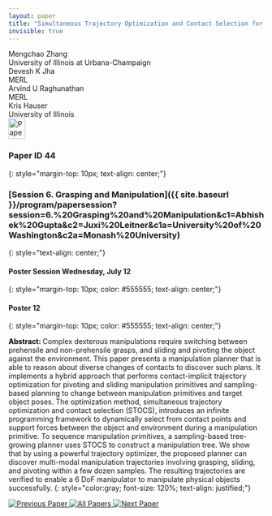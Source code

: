 ```yaml
---
layout: paper
title: "Simultaneous Trajectory Optimization and Contact Selection for Multi-Modal Manipulation Planning"
invisible: true
---
```

<div class="paper-authors">
<div class="paper-author-box">
    <div class="paper-author-name">Mengchao Zhang</div>
    <div class="paper-author-uni">University of Illinois at Urbana-Champaign</div>
</div>
<div class="paper-author-box">
    <div class="paper-author-name">Devesh K Jha</div>
    <div class="paper-author-uni">MERL</div>
</div>
<div class="paper-author-box">
    <div class="paper-author-name">Arvind U Raghunathan</div>
    <div class="paper-author-uni">MERL</div>
</div>
<div class="paper-author-box">
    <div class="paper-author-name">Kris Hauser</div>
    <div class="paper-author-uni">University of Illinois</div>
</div>

</div><div class="paper-pdf">
<div> <a href="http://www.roboticsproceedings.org/rss19/p044.pdf"><img src="{{ site.baseurl }}/images/paper_link.png" alt="Paper Website" width = "33"  height = "40"/></a> </div>
</div>

### Paper ID 44
{: style="margin-top: 10px; text-align: center;"}

### [Session 6. Grasping and Manipulation]({{ site.baseurl }}/program/papersession?session=6.%20Grasping%20and%20Manipulation&c1=Abhishek%20Gupta&c2=Juxi%20Leitner&c1a=University%20of%20Washington&c2a=Monash%20University)
{: style="text-align: center;"}

#### Poster Session Wednesday, July 12
{: style="margin-top: 10px; color: #555555; text-align: center;"}

#### Poster 12
{: style="margin-top: 10px; color: #555555; text-align: center;"}

<b style="color: black;">Abstract: </b>Complex dexterous manipulations require switching between prehensile and non-prehensile grasps, and sliding and pivoting the object against the environment. This paper presents a manipulation planner that is able to reason about diverse changes of contacts to discover such plans. It implements a hybrid approach that performs contact-implicit trajectory optimization for pivoting and sliding manipulation primitives and sampling-based planning to change between manipulation primitives and target object poses. The optimization method, simultaneous trajectory optimization and contact selection (STOCS), introduces an infinite programming framework to dynamically select from contact points and support forces between the object and environment during a manipulation primitive. To sequence manipulation primitives, a sampling-based tree-growing planner uses STOCS to construct a manipulation tree.
We show that by using a powerful trajectory optimizer, the proposed planner can discover multi-modal manipulation trajectories involving grasping, sliding, and pivoting within a few dozen samples. The resulting trajectories are verified to enable a 6 DoF manipulator to manipulate physical objects successfully.
{: style="color:gray; font-size: 120%; text-align: justified;"}


<div class="paper-menu">
<a href="{{ site.baseurl }}/program/papers/043/"> <img src="{{ site.baseurl }}/images/previous_paper_icon.png" alt="Previous Paper" title="Previous Paper"/> </a>
<a href="{{ site.baseurl }}/program/papers"><img src="{{ site.baseurl }}/images/overview_icon.png" alt="All Papers" title="All Papers"/> </a>
<a href="{{ site.baseurl }}/program/papers/045/"> <img src="{{ site.baseurl }}/images/next_paper_icon.png" alt="Next Paper" title="Next Paper"/> </a>

</div>
